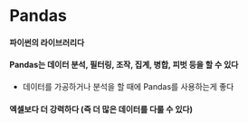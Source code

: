 # Pandas



#### 파이썬의 라이브러리다



#### Pandas는 데이터 분석, 필터링, 조작, 집계, 병합, 피벗 등을 할 수 있다

- 데이터를 가공하거나 분석을 할 때에 Pandas를 사용하는게 좋다



#### 엑셀보다 더 강력하다 (즉 더 많은 데이터를 다룰 수 있다)



